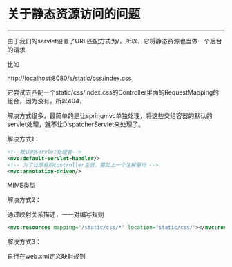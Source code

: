 # 关于静态资源访问的问题

---

由于我们的servlet设置了URL匹配方式为/，所以，它将静态资源也当做一个后台的请求

比如

http://localhost:8080/s/static/css/index.css

它尝试去匹配一个static/css/index.css的Controller里面的RequestMapping的组合，因为没有，所以404，

解决方式很多，最简单的是让springmvc单独处理，将这些交给容器的默认的servlet处理，就不让DispatcherServlet来处理了。

解决方式1：

```xml
<!--默认的servlet处理者-->
<mvc:default-servlet-handler/>
<!-- 为了让原有的controller生效，要加上一个注解驱动 -->
<mvc:annotation-driven/>
```

MIME类型



解决方式2：

通过映射关系描述，一一对编写规则

```xml
<mvc:resources mapping="/static/css/*" location="static/css/"></mvc:resources>
```



解决方式3：

自行在web.xml定义映射规则
